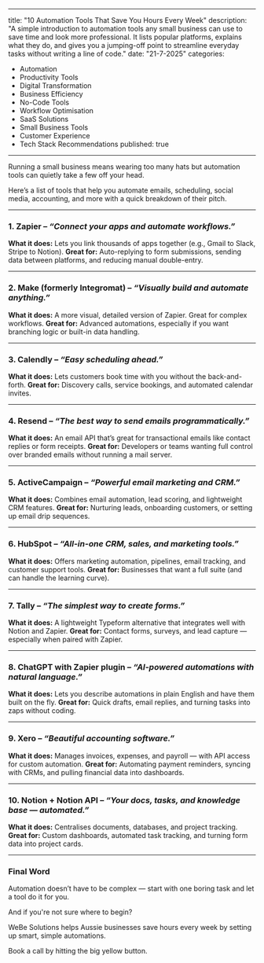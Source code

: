 
---
title: "10 Automation Tools That Save You Hours Every Week"
description: "A simple introduction to automation tools any small business can use to save time and look more professional. It lists popular platforms, explains what they do, and gives you a jumping-off point to streamline everyday tasks without writing a line of code."
date: "21-7-2025"
categories:
- Automation
- Productivity Tools
- Digital Transformation
- Business Efficiency
- No-Code Tools
- Workflow Optimisation
- SaaS Solutions
- Small Business Tools
- Customer Experience
- Tech Stack Recommendations
published: true
---

Running a small business means wearing too many hats but automation tools can quietly take a few off your head.

Here’s a list of tools that help you automate emails, scheduling, social media, accounting, and more with a quick breakdown of their pitch.

---

### 1. **Zapier** – *“Connect your apps and automate workflows.”*

**What it does:** Lets you link thousands of apps together (e.g., Gmail to Slack, Stripe to Notion).
**Great for:** Auto-replying to form submissions, sending data between platforms, and reducing manual double-entry.

---

### 2. **Make (formerly Integromat)** – *“Visually build and automate anything.”*

**What it does:** A more visual, detailed version of Zapier. Great for complex workflows.
**Great for:** Advanced automations, especially if you want branching logic or built-in data handling.

---

### 3. **Calendly** – *“Easy scheduling ahead.”*

**What it does:** Lets customers book time with you without the back-and-forth.
**Great for:** Discovery calls, service bookings, and automated calendar invites.

---

### 4. **Resend** – *“The best way to send emails programmatically.”*

**What it does:** An email API that’s great for transactional emails like contact replies or form receipts.
**Great for:** Developers or teams wanting full control over branded emails without running a mail server.

---

### 5. **ActiveCampaign** – *“Powerful email marketing and CRM.”*

**What it does:** Combines email automation, lead scoring, and lightweight CRM features.
**Great for:** Nurturing leads, onboarding customers, or setting up email drip sequences.

---

### 6. **HubSpot** – *“All-in-one CRM, sales, and marketing tools.”*

**What it does:** Offers marketing automation, pipelines, email tracking, and customer support tools.
**Great for:** Businesses that want a full suite (and can handle the learning curve).

---

### 7. **Tally** – *“The simplest way to create forms.”*

**What it does:** A lightweight Typeform alternative that integrates well with Notion and Zapier.
**Great for:** Contact forms, surveys, and lead capture — especially when paired with Zapier.

---

### 8. **ChatGPT with Zapier plugin** – *“AI-powered automations with natural language.”*

**What it does:** Lets you describe automations in plain English and have them built on the fly.
**Great for:** Quick drafts, email replies, and turning tasks into zaps without coding.

---

### 9. **Xero** – *“Beautiful accounting software.”*

**What it does:** Manages invoices, expenses, and payroll — with API access for custom automation.
**Great for:** Automating payment reminders, syncing with CRMs, and pulling financial data into dashboards.

---

### 10. **Notion + Notion API** – *“Your docs, tasks, and knowledge base — automated.”*

**What it does:** Centralises documents, databases, and project tracking.
**Great for:** Custom dashboards, automated task tracking, and turning form data into project cards.

---

### Final Word

Automation doesn’t have to be complex — start with one boring task and let a tool do it for you.

And if you're not sure where to begin?

WeBe Solutions helps Aussie businesses save hours every week by setting up smart, simple automations.

Book a call by hitting the big yellow button.

